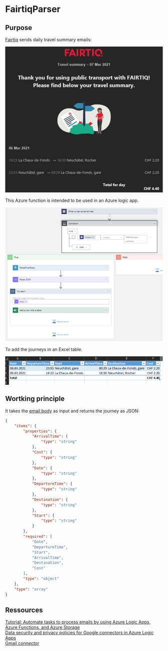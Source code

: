 # FairtiqParser

## Purpose

[Fairtiq](https://fairtiq.com/fr-ch/) sends daily travel summary emails:

![Fairtiq email body](doc/email.png)

This Azure function is intended to be used in an Azure logic app. 

![Logic app](doc/logicapp.png)

To add the journeys in an Excel table.

![Excel table](doc/excel.png)

## Wortking principle

It takes the [email body](FairtiqParser.Tests/ressources/body.html) as input and returns the journey as JSON:

```json
{
    "items": {
        "properties": {
            "ArrivalTime": {
                "type": "string"
            },
            "Cost": {
                "type": "string"
            },
            "Date": {
                "type": "string"
            },
            "DepartureTime": {
                "type": "string"
            },
            "Destination": {
                "type": "string"
            },
            "Start": {
                "type": "string"
            }
        },
        "required": [
            "Date",
            "DepartureTime",
            "Start",
            "ArrivalTime",
            "Destination",
            "Cost"
        ],
        "type": "object"
    },
    "type": "array"
}
```
## Ressources
[Tutorial: Automate tasks to process emails by using Azure Logic Apps, Azure Functions, and Azure Storage](https://docs.microsoft.com/en-us/azure/logic-apps/tutorial-process-email-attachments-workflow)  
[Data security and privacy policies for Google connectors in Azure Logic Apps](https://docs.microsoft.com/fr-fr/azure/connectors/connectors-google-data-security-privacy-policy)  
[Gmail connector](https://docs.microsoft.com/fr-fr/connectors/gmail/#authentication-and-bring-your-own-application)

